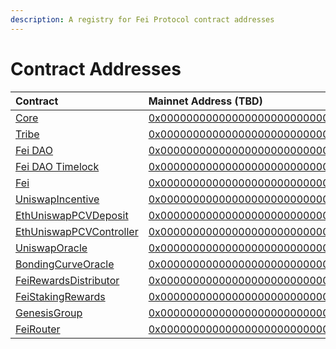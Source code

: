 ```yaml
---
description: A registry for Fei Protocol contract addresses
---
```


# Contract Addresses

| Contract | Mainnet Address \(TBD\) |
| :--- | :--- |
| [Core](access-control/core.md) | [0x0000000000000000000000000000000000000000](https://etherscan.io/address/0x0000000000000000000000000000000000000000) |
| [Tribe](../governance/tribe.md) | [0x0000000000000000000000000000000000000000](https://etherscan.io/address/0x0000000000000000000000000000000000000000) |
| [Fei DAO](../governance/fei-dao.md) | [0x0000000000000000000000000000000000000000](https://etherscan.io/address/0x0000000000000000000000000000000000000000) |
| [Fei DAO Timelock](../governance/fei-dao.md) | [0x0000000000000000000000000000000000000000](https://etherscan.io/address/0x0000000000000000000000000000000000000000) |
| [Fei](fei-stablecoin/fei-fei-usd.md) | [0x0000000000000000000000000000000000000000](https://etherscan.io/address/0x0000000000000000000000000000000000000000) |
| [UniswapIncentive](fei-stablecoin/uniswapincentive.md) | [0x0000000000000000000000000000000000000000](https://etherscan.io/address/0x0000000000000000000000000000000000000000) |
| [EthUniswapPCVDeposit](protocol-controlled-value/ethuniswappcvdeposit.md) | [0x0000000000000000000000000000000000000000](https://etherscan.io/address/0x0000000000000000000000000000000000000000) |
| [EthUniswapPCVController](protocol-controlled-value/ethuniswappcvcontroller.md) | [0x0000000000000000000000000000000000000000](https://etherscan.io/address/0x0000000000000000000000000000000000000000) |
| [UniswapOracle](oracles/uniswaporacle.md) | [0x0000000000000000000000000000000000000000](https://etherscan.io/address/0x0000000000000000000000000000000000000000) |
| [BondingCurveOracle](oracles/bondingcurveoracle.md) | [0x0000000000000000000000000000000000000000](https://etherscan.io/address/0x0000000000000000000000000000000000000000) |
| [FeiRewardsDistributor](staking/feirewardsdistributor.md) | [0x0000000000000000000000000000000000000000](https://etherscan.io/address/0x0000000000000000000000000000000000000000) |
| [FeiStakingRewards](staking/feistakingrewards.md) | [0x0000000000000000000000000000000000000000](https://etherscan.io/address/0x0000000000000000000000000000000000000000) |
| [GenesisGroup](genesis/genesisgroup.md) | [0x0000000000000000000000000000000000000000](https://etherscan.io/address/0x0000000000000000000000000000000000000000) |
| [FeiRouter](trading/feirouter.md) | [0x0000000000000000000000000000000000000000](https://etherscan.io/address/0x0000000000000000000000000000000000000000) |

